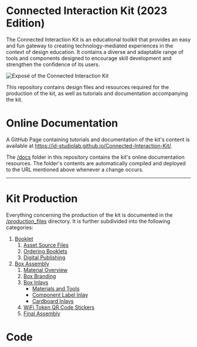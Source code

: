 # Connected Interaction Kit (2023 Edition)

The Connected Interaction Kit is an educational toolkit that provides an easy and fun gateway to creating technology-mediated experiences in the context of design education. It contains a diverse and adaptable range of tools and components designed to encourage skill development and strengthen the confidence of its users.

![Exposé of the Connected Interaction Kit](/assets/connected-interaction-kit-2023-expose.jpg)

This repository contains design files and resources required for the production of the kit, as well as tutorials and documentation accompanying the kit.

# Online Documentation

A GitHub Page containing tutorials and documentation of the kit's content is available at https://id-studiolab.github.io/Connected-Interaction-Kit/. 

The [/docs](/docs/) folder in this repository contains the kit's online documentation resources. The folder's contents are automatically compiled and deployed to the URL mentioned above whenever a change occurs.

---

# Kit Production

Everything concerning the production of the kit is documented in the [/production_files](/production_files/) directory. It is further subdivided into the following categories:

1. [Booklet](/production_files/2023_edition/booklet/README.md)
   1. [Asset Source Files](/production_files/2023_edition/booklet/README.md#asset-source-files)
   2. [Ordering Booklets](/production_files/2023_edition/booklet/README.md#ordering-booklets)
   3. [Digital Publishing](/production_files/2023_edition/booklet/README.md#digital-publishing)
2. [Box Assembly](/production_files/2023_edition/box_assembly/README.md)
   1. [Material Overview](/production_files/2023_edition/box_assembly/README.md#material-overview)
   2. [Box Branding](/production_files/2023_edition/box_assembly/README.md#box-branding)
   3. [Box Inlays](/production_files/2023_edition/box_assembly/README.md#box-inlays)
      - [Materials and Tools](/production_files/2023_edition/box_assembly/README.md#materials-and-tools)
      - [Component Label Inlay](/production_files/2023_edition/box_assembly/README.md#component-label-inlay)
      - [Cardboard Inlays](/production_files/2023_edition/box_assembly/README.md#cardboard-inlays)
   4. [WiFi Token QR Code Stickers](/production_files/2023_edition/box_assembly/README.md#wifi-token-qr-code-stickers)
   5. [Final Assembly](/production_files/2023_edition/box_assembly/README.md#final-assembly)

# Code

